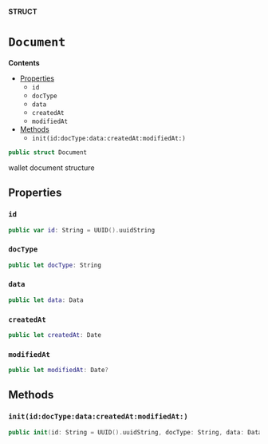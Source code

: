 **STRUCT**

# `Document`

**Contents**

- [Properties](#properties)
  - `id`
  - `docType`
  - `data`
  - `createdAt`
  - `modifiedAt`
- [Methods](#methods)
  - `init(id:docType:data:createdAt:modifiedAt:)`

```swift
public struct Document
```

wallet document structure

## Properties
### `id`

```swift
public var id: String = UUID().uuidString
```

### `docType`

```swift
public let docType: String
```

### `data`

```swift
public let data: Data
```

### `createdAt`

```swift
public let createdAt: Date
```

### `modifiedAt`

```swift
public let modifiedAt: Date?
```

## Methods
### `init(id:docType:data:createdAt:modifiedAt:)`

```swift
public init(id: String = UUID().uuidString, docType: String, data: Data, createdAt: Date, modifiedAt: Date? = nil)
```
